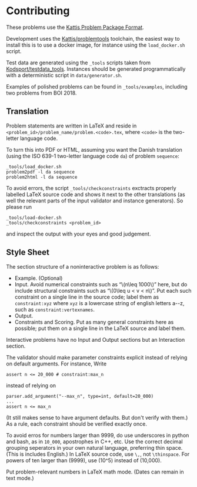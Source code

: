 Contributing
============

These problems use the [Kattis Problem Package Format](https://www.kattis.com/problem-package-format/).

Development uses the [Kattis/problemtools](https://github.com/Kattis/problemtools) toolchain, the easiest way to install this is to use a docker image, for instance using the `load_docker.sh` script.

Test data are generated using the `_tools` scripts taken from
[Kodsport/testdata_tools](https://github.com/Kodsport/testdata_tools).
Instances should be generated programmatically with a deterministic script in `data/generator.sh`.

Examples of polished problems can be found in `_tools/examples`, including two problems from BOI 2018.

Translation
-----------

Problem statements are written in LaTeX and reside in `<problem_id>/problem_name/problem.<code>.tex`, where `<code>` is the two-letter language code.

To turn this into PDF or HTML, assuming you want the Danish translation (using the ISO 639-1 two-letter language code `da`) of problem `sequence`:
```
_tools/load_docker.sh
problem2pdf -l da sequence
problem2html -l da sequence
```

To avoid errors, the script `_tools/checkconstraints` exctracts properly labelled LaTeX source code and shows it next to the other translations (as well the relevant parts of the input validator and instance generators).
So please run 
```
_tools/load-docker.sh
_tools/checkconstraints <problem_id>
```
and inspect the output with your eyes and good judgement.


Style Sheet
-----------

The section structure of a noninteractive problem is as follows:

* Example. (Optional)
* Input. Avoid numerical constraints such as “\\(n\leq 1000\\)” here, but do include  structural constraints such as “\\(0\leq u < v < n\\)”.
Put each such constraint on a single line in the source code; label them as `constraint:xyz` where `xyz` is a lowercase string of english letters a--z, such as `constraint:vertexnames`.
* Output.
* Constraints and Scoring. Put as many general constraints here as possible; put them on a single line in the LaTeX source and label them.

Interactive problems have no Input and Output sections but an Interaction section.

The validator should make parameter constraints explicit instead of relying on default arguments.
For instance, Write
```
assert n <= 20_000 # constraint:max_n
```
instead of relying on
```
parser.add_argument("--max_n", type=int, default=20_000)
...
assert n <= max_n
```
(It still makes sense to have argument defaults. But don't verify with them.)
As a rule, each constraint should be verified exactly once.

To avoid erros for numbers larger than 9999, do use underscores in python and bash, as in `10_000`, apostrophes in C++, etc. 
Use the correct decimal grouping seperators in your own natural language,
preferring thin space.
(This is includes English.)
In LaTeX source code, use `\,`, not `\thinspace`.
For powers of ten larger than \(9999\), use \(10^5\) instead of \(10\,000\).

Put problem-relevant numbers in LaTeX math mode. (Dates can remain in text mode.)
